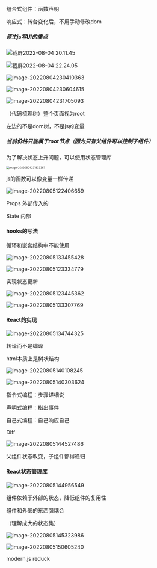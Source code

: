 组合式组件：函数声明

响应式：转台变化后，不用手动修改dom



##### 原生js写UI的痛点

![截屏2022-08-04 20.11.45](https://xingqiu-tuchuang-1256524210.cos.ap-shanghai.myqcloud.com/3978/%E6%88%AA%E5%B1%8F2022-08-04%2020.11.45.png)



![截屏2022-08-04 22.24.05](https://xingqiu-tuchuang-1256524210.cos.ap-shanghai.myqcloud.com/3978/%E6%88%AA%E5%B1%8F2022-08-04%2022.24.05.png)

![image-20220804230410363](https://xingqiu-tuchuang-1256524210.cos.ap-shanghai.myqcloud.com/3978/image-20220804230410363.png)



![image-20220804230604615](https://xingqiu-tuchuang-1256524210.cos.ap-shanghai.myqcloud.com/3978/image-20220804230604615.png)



![image-20220804231705093](https://xingqiu-tuchuang-1256524210.cos.ap-shanghai.myqcloud.com/3978/image-20220804231705093.png)

（代码梳理树）整个页面视为root

左边的不是dom树，不是js的变量

##### 当前价格只能属于root节点（因为只有父组件可以控制子组件）

为了解决状态上升问题，可以使用状态管理库

<img src="https://xingqiu-tuchuang-1256524210.cos.ap-shanghai.myqcloud.com/3978/image-20220804231833367.png" alt="image-20220804231833367" style="zoom:50%;" />

js的函数可以像变量一样传递



![image-20220805122406659](https://xingqiu-tuchuang-1256524210.cos.ap-shanghai.myqcloud.com/3978/image-20220805122406659.png)

Props 外部传入的

State 内部



#### hooks的写法

循环和嵌套结构中不能使用

![image-20220805133455428](https://xingqiu-tuchuang-1256524210.cos.ap-shanghai.myqcloud.com/3978/image-20220805133455428.png)

![image-20220805123334779](https://xingqiu-tuchuang-1256524210.cos.ap-shanghai.myqcloud.com/3978/image-20220805123334779.png)

实现状态更新



![image-20220805123445362](https://xingqiu-tuchuang-1256524210.cos.ap-shanghai.myqcloud.com/3978/image-20220805123445362.png)



![image-20220805133307769](https://xingqiu-tuchuang-1256524210.cos.ap-shanghai.myqcloud.com/3978/image-20220805133307769.png)



#### React的实现

![image-20220805134744325](https://xingqiu-tuchuang-1256524210.cos.ap-shanghai.myqcloud.com/3978/image-20220805134744325.png)



转译而不是编译

html本质上是树状结构

![image-20220805140108245](https://xingqiu-tuchuang-1256524210.cos.ap-shanghai.myqcloud.com/3978/image-20220805140108245.png)

![image-20220805140303624](https://xingqiu-tuchuang-1256524210.cos.ap-shanghai.myqcloud.com/3978/image-20220805140303624.png)

指令式编程：步骤详细说

声明式编程：指出事件

自己式编程：自己响应自己



Diff

![image-20220805144527486](https://xingqiu-tuchuang-1256524210.cos.ap-shanghai.myqcloud.com/3978/image-20220805144527486.png)



父组件状态改变，子组件都得递归



#### React状态管理库

![image-20220805144956549](https://xingqiu-tuchuang-1256524210.cos.ap-shanghai.myqcloud.com/3978/image-20220805144956549.png)

组件依赖于外部的状态，降低组件的复用性

组件和外部的东西强耦合



（理解成大的状态集）

![image-20220805145323986](https://xingqiu-tuchuang-1256524210.cos.ap-shanghai.myqcloud.com/3978/image-20220805145323986.png)

![image-20220805150605240](https://xingqiu-tuchuang-1256524210.cos.ap-shanghai.myqcloud.com/3978/image-20220805150605240.png)



modern.js reduck